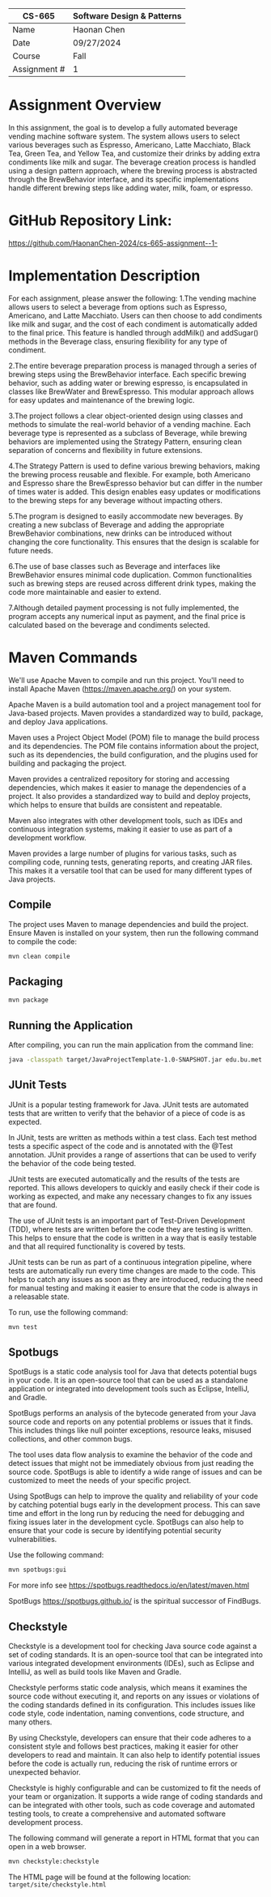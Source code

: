 
| CS-665       | Software Design & Patterns |
|--------------|----------------------------|
| Name         | Haonan Chen                |
| Date         | 09/27/2024                 |
| Course       | Fall                       |
| Assignment # | 1                          |

# Assignment Overview
In this assignment, the goal is to develop a fully automated beverage vending machine software system. The system allows users to select various beverages such as Espresso, Americano, Latte Macchiato, Black Tea, Green Tea, and Yellow Tea, and customize their drinks by adding extra condiments like milk and sugar. The beverage creation process is handled using a design pattern approach, where the brewing process is abstracted through the BrewBehavior interface, and its specific implementations handle different brewing steps like adding water, milk, foam, or espresso.

# GitHub Repository Link:
https://github.com/HaonanChen-2024/cs-665-assignment--1-

# Implementation Description 


For each assignment, please answer the following:
1.The vending machine allows users to select a beverage from options such as Espresso, Americano, and Latte Macchiato. Users can then choose to add condiments like milk and sugar, and the cost of each condiment is automatically added to the final price. This feature is handled through addMilk() and addSugar() methods in the Beverage class, ensuring flexibility for any type of condiment.

2.The entire beverage preparation process is managed through a series of brewing steps using the BrewBehavior interface. Each specific brewing behavior, such as adding water or brewing espresso, is encapsulated in classes like BrewWater and BrewEspresso. This modular approach allows for easy updates and maintenance of the brewing logic.

3.The project follows a clear object-oriented design using classes and methods to simulate the real-world behavior of a vending machine. Each beverage type is represented as a subclass of Beverage, while brewing behaviors are implemented using the Strategy Pattern, ensuring clean separation of concerns and flexibility in future extensions.

4.The Strategy Pattern is used to define various brewing behaviors, making the brewing process reusable and flexible. For example, both Americano and Espresso share the BrewEspresso behavior but can differ in the number of times water is added. This design enables easy updates or modifications to the brewing steps for any beverage without impacting others.

5.The program is designed to easily accommodate new beverages. By creating a new subclass of Beverage and adding the appropriate BrewBehavior combinations, new drinks can be introduced without changing the core functionality. This ensures that the design is scalable for future needs.

6.The use of base classes such as Beverage and interfaces like BrewBehavior ensures minimal code duplication. Common functionalities such as brewing steps are reused across different drink types, making the code more maintainable and easier to extend.

7.Although detailed payment processing is not fully implemented, the program accepts any numerical input as payment, and the final price is calculated based on the beverage and condiments selected. 



# Maven Commands

We'll use Apache Maven to compile and run this project. You'll need to install Apache Maven (https://maven.apache.org/) on your system. 

Apache Maven is a build automation tool and a project management tool for Java-based projects. Maven provides a standardized way to build, package, and deploy Java applications.

Maven uses a Project Object Model (POM) file to manage the build process and its dependencies. The POM file contains information about the project, such as its dependencies, the build configuration, and the plugins used for building and packaging the project.

Maven provides a centralized repository for storing and accessing dependencies, which makes it easier to manage the dependencies of a project. It also provides a standardized way to build and deploy projects, which helps to ensure that builds are consistent and repeatable.

Maven also integrates with other development tools, such as IDEs and continuous integration systems, making it easier to use as part of a development workflow.

Maven provides a large number of plugins for various tasks, such as compiling code, running tests, generating reports, and creating JAR files. This makes it a versatile tool that can be used for many different types of Java projects.

## Compile
The project uses Maven to manage dependencies and build the project. Ensure Maven is installed on your system, then run the following command to compile the code:

```bash
mvn clean compile
```

## Packaging
```bash
mvn package
```

## Running the Application
After compiling, you can run the main application from the command line:
```bash
java -classpath target/JavaProjectTemplate-1.0-SNAPSHOT.jar edu.bu.met.cs665.Main
```



## JUnit Tests
JUnit is a popular testing framework for Java. JUnit tests are automated tests that are written to verify that the behavior of a piece of code is as expected.

In JUnit, tests are written as methods within a test class. Each test method tests a specific aspect of the code and is annotated with the @Test annotation. JUnit provides a range of assertions that can be used to verify the behavior of the code being tested.

JUnit tests are executed automatically and the results of the tests are reported. This allows developers to quickly and easily check if their code is working as expected, and make any necessary changes to fix any issues that are found.

The use of JUnit tests is an important part of Test-Driven Development (TDD), where tests are written before the code they are testing is written. This helps to ensure that the code is written in a way that is easily testable and that all required functionality is covered by tests.

JUnit tests can be run as part of a continuous integration pipeline, where tests are automatically run every time changes are made to the code. This helps to catch any issues as soon as they are introduced, reducing the need for manual testing and making it easier to ensure that the code is always in a releasable state.

To run, use the following command:
```bash
mvn test
```


## Spotbugs 

SpotBugs is a static code analysis tool for Java that detects potential bugs in your code. It is an open-source tool that can be used as a standalone application or integrated into development tools such as Eclipse, IntelliJ, and Gradle.

SpotBugs performs an analysis of the bytecode generated from your Java source code and reports on any potential problems or issues that it finds. This includes things like null pointer exceptions, resource leaks, misused collections, and other common bugs.

The tool uses data flow analysis to examine the behavior of the code and detect issues that might not be immediately obvious from just reading the source code. SpotBugs is able to identify a wide range of issues and can be customized to meet the needs of your specific project.

Using SpotBugs can help to improve the quality and reliability of your code by catching potential bugs early in the development process. This can save time and effort in the long run by reducing the need for debugging and fixing issues later in the development cycle. SpotBugs can also help to ensure that your code is secure by identifying potential security vulnerabilities.

Use the following command:

```bash
mvn spotbugs:gui 
```

For more info see 
https://spotbugs.readthedocs.io/en/latest/maven.html

SpotBugs https://spotbugs.github.io/ is the spiritual successor of FindBugs.


## Checkstyle 

Checkstyle is a development tool for checking Java source code against a set of coding standards. It is an open-source tool that can be integrated into various integrated development environments (IDEs), such as Eclipse and IntelliJ, as well as build tools like Maven and Gradle.

Checkstyle performs static code analysis, which means it examines the source code without executing it, and reports on any issues or violations of the coding standards defined in its configuration. This includes issues like code style, code indentation, naming conventions, code structure, and many others.

By using Checkstyle, developers can ensure that their code adheres to a consistent style and follows best practices, making it easier for other developers to read and maintain. It can also help to identify potential issues before the code is actually run, reducing the risk of runtime errors or unexpected behavior.

Checkstyle is highly configurable and can be customized to fit the needs of your team or organization. It supports a wide range of coding standards and can be integrated with other tools, such as code coverage and automated testing tools, to create a comprehensive and automated software development process.

The following command will generate a report in HTML format that you can open in a web browser. 

```bash
mvn checkstyle:checkstyle
```

The HTML page will be found at the following location:
`target/site/checkstyle.html`




